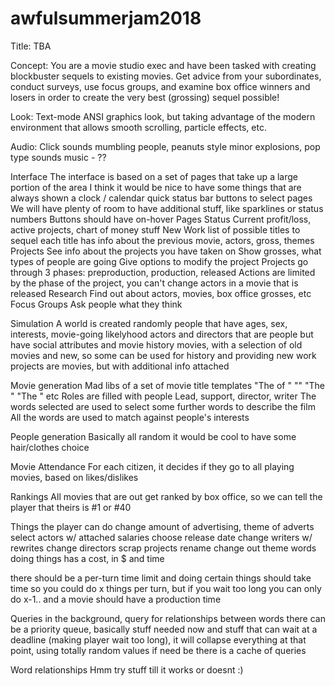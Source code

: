 # awfulsummerjam2018

Title: TBA

Concept:
You are a movie studio exec and have been tasked with creating blockbuster
sequels to existing movies. Get advice from your subordinates, conduct surveys,
use focus groups, and examine box office winners and losers in order to create
the very best (grossing) sequel possible!

Look:
Text-mode ANSI graphics look, but taking advantage of the modern environment
that allows smooth scrolling, particle effects, etc.

Audio:
Click sounds
mumbling people, peanuts style
minor explosions, pop type sounds
music - ??


Interface
  The interface is based on a set of pages that take up a large portion of the area
  I think it would be nice to have some things that are always shown
    a clock / calendar
    quick status bar
    buttons to select pages
      We will have plenty of room to have additional stuff, like sparklines
      or status numbers
      Buttons should have on-hover
Pages
  Status
    Current profit/loss, active projects, chart of money stuff
  New Work
    list of possible titles to sequel
    each title has info about the previous movie, actors, gross, themes
  Projects
    See info about the projects you have taken on
    Show grosses, what types of people are going
    Give options to modify the project
    Projects go through 3 phases: preproduction, production, released
    Actions are limited by the phase of the project, you can't change actors in a movie that is released
  Research
    Find out about actors, movies, box office grosses, etc
  Focus Groups
    Ask people what they think


Simulation
  A world is created randomly
    people that have ages, sex, interests, movie-going likelyhood
    actors and directors that are people but have social attributes and movie history
    movies, with a selection of old movies and new, so some can be used for history and providing new work
    projects are movies, but with additional info attached

  Movie generation
    Mad libs of a set of movie title templates
      "The <noun> of <noun>"
      "<word>"
      "The <word>"
      "The <adjective> <noun>"
      etc
    Roles are filled with people
      Lead, support, director, writer
    The words selected are used to select some further words to describe the film
    All the words are used to match against people's interests

  People generation
    Basically all random
    it would be cool to have some hair/clothes choice

  Movie Attendance
    For each citizen, it decides if they go to all playing movies, based on likes/dislikes

  Rankings
    All movies that are out get ranked by box office, so we can tell the player that
    theirs is #1 or #40

Things the player can do
  change amount of advertising, theme of adverts
  select actors w/ attached salaries
  choose release date
  change writers w/ rewrites
  change directors
  scrap projects
  rename
  change out theme words
  doing things has a cost, in $ and time

  there should be a per-turn time limit
  and doing certain things should take time
  so you could do x things per turn, but if you wait too long you can only do x-1..
  and a movie should have a production time

Queries
  in the background, query for relationships between words
  there can be a priority queue, basically stuff needed now and stuff that can wait
  at a deadline (making player wait too long), it will collapse everything at that
  point, using totally random values if need be
  there is a cache of queries

Word relationships
  Hmm try stuff till it works or doesnt :)
